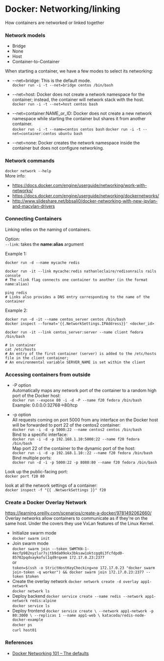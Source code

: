 # Docker: Networking/linking
How containers are networked or linked together

### Network models
- Bridge
- None
- Host
- Container-to-Container

When starting a container, we have a few modes to select its networking:  
* --net=bridge: This is the default mode.  
`docker run -i -t --net=bridge centos /bin/bash`

* --net=host: Docker does not create a network namespace for the container; instead, the container will network stack with the host.  
`docker run -i -t --net=host centos bash`

* --net=container:NAME_or_ID: Docker does not create a new network namespace while starting the container but shares it from another container.   
`docker run -i -t --name=centos centos bash`
`docker run -i -t --net=container:centos ubuntu bash`

* --net=none: Docker creates the network namespace inside the container but does not configure networking.  



### Network commands
`docker network --help`  
More info:
- https://docs.docker.com/engine/userguide/networking/work-with-networks/
- https://docs.docker.com/engine/userguide/networking/dockernetworks/
- http://www.slideshare.net/bbsali0/docker-networking-with-new-ipvlan-and-macvlan-drivers



### Connecting Containers
Linking relies on the naming of containers.  

Option:  
`--link`: takes the **name:alias** argument

Example 1:
```
docker run -d --name mycache redis

docker run -it --link mycache:redis nathanleclaire/redisonrails rails console
# The –link flag connects one container to another (in the format name:alias)

ping redis
# Links also provides a DNS entry corresponding to the name of the container
```

Example 2:
```
docker run -d -it --name centos_server centos /bin/bash
docker inspect --format='{{.NetworkSettings.IPAddress}}' <docker_id>

docker run -it --link centos_server:server --name client fedora /bin/bash

# in container
cat /etc/hosts
# An entry of the first container (server) is added to the /etc/hosts file in the client container;
# An environmental variable SERVER_NAME is set within the client
```



### Accessing containers from outside
* -P option  
Automatically maps any network port of the container to a random high port of the Docker host:  
`docker run --expose 80 -i -d -P --name f20 fedora /bin/bash`  
Example: 0.0.0.0:32768->80/tcp

* -p option  
All requests coming on port 5000 from any interface on the Docker host will be forwarded to port 22 of the centos2 container:  
`docker run -i -d -p 5000:22 --name centos2 centos /bin/bash`  
Bind to a specific interface:    
`docker run -i -d -p 192.168.1.10:5000:22 --name f20 fedora /bin/bash`  
Map port 22 of the container to the dynamic port of the host:    
`docker run -i -d -p 192.168.1.10::22 --name f20 fedora /bin/bash`  
Bind multiple ports:   
`docker run -d -i -p 5000:22 -p 8080:80 --name f20 fedora /bin/bash`  

Look up the public-facing port:  
`docker port f20 80`

look at all the network settings of a container:  
`docker inspect -f "{{ .NetworkSettings }}" f20`


### Create a Docker Overlay Network
https://learning.oreilly.com/scenarios/create-a-docker/9781492062660/  
Overlay networks allow containers to communicate as if they're on the same host. Under the covers they use VxLan features of the Linux Kernel.  

- Initialize swarm mode  
`docker swarm init`
- Join swarm mode  
`docker swarm join --token SWMTKN-1-4ecfp982nyzlur7sjtb9da09okx3bksaw1oktcgq0i3fcfdpd0-85702pqdvaykoful1qd9rqxem 172.17.0.23:2377`  
or  
`token=$(ssh -o StrictHostKeyChecking=no 172.17.0.23 "docker swarm join-token -q worker") && docker swarm join 172.17.0.23:2377 --token $token`  
- Create the overlay network
`docker network create -d overlay app1-network`  
`docker network ls`
- Deploy backend
`docker service create --name redis --network app1-network redis:alpine`  
`docker service ls`
- Deploy frontend
`docker service create \
    --network app1-network -p 80:3000 \
    --replicas 1 --name app1-web \
    katacoda/redis-node-docker-example`  
`docker ps`  
`curl host01`


### References
- [Docker Networking 101 – The defaults](http://www.dasblinkenlichten.com/docker-networking-101/)
